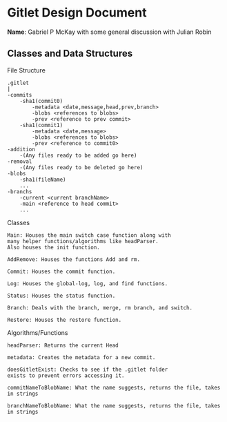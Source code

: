 # Gitlet Design Document

**Name**: Gabriel P McKay with some general discussion with Julian Robin

## Classes and Data Structures
        
File Structure

    .gitlet
    |
    -commits
        -sha1(commit0)
            -metadata <date,message,head,prev,branch>
            -blobs <references to blobs>
            -prev <reference to prev commit>
        -sha1(commit1)
            -metadata <date,message>
            -blobs <references to blobs>
            -prev <reference to commit0>
    -addition
        -(Any files ready to be added go here)
    -removal
        -(Any files ready to be deleted go here)
    -blobs
        -sha1(fileName)
        ...
    -branchs
        -current <current branchName>
        -main <reference to head commit>
        ...

Classes

    Main: Houses the main switch case function along with
    many helper functions/algorithms like headParser.
    Also houses the init function.
    
    AddRemove: Houses the functions Add and rm.

    Commit: Houses the commit function.

    Log: Houses the global-log, log, and find functions.

    Status: Houses the status function.

    Branch: Deals with the branch, merge, rm branch, and switch.

    Restore: Houses the restore function.

Algorithms/Functions

    headParser: Returns the current Head

    metadata: Creates the metadata for a new commit.

    doesGitletExist: Checks to see if the .gitlet folder
    exists to prevent errors accessing it.

    commitNameToBlobName: What the name suggests, returns the file, takes in strings

    branchNameToBlobName: What the name suggests, returns the file, takes in strings